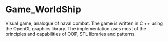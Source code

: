# Game_WorldShip
Visual game, analogue of naval combat. The game is written in C ++ using the OpenGL graphics library. The implementation uses most of the principles and capabilities of OOP, STL libraries and patterns.
